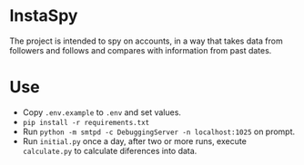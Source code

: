 # InstaSpy
The project is intended to spy on accounts, in a way that takes data from followers and follows and compares with information from past dates.

# Use 
- Copy `.env.example` to `.env` and set values.
- `pip install -r requirements.txt`
- Run `python -m smtpd -c DebuggingServer -n localhost:1025` on prompt.
- Run `initial.py` once a day, after two or more runs, execute `calculate.py` to calculate diferences into data.
